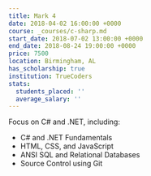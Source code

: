 ```yaml
---
title: Mark 4
date: 2018-04-02 16:00:00 +0000
course: _courses/c-sharp.md
start_date: 2018-07-02 13:00:00 +0000
end_date: 2018-08-24 19:00:00 +0000
price: 7500
location: Birmingham, AL
has_scholarship: true
institution: TrueCoders
stats:
  students_placed: ''
  average_salary: ''
---
```


Focus on C# and .NET, including:

* C# and .NET Fundamentals
* HTML, CSS, and JavaScript
* ANSI SQL and Relational Databases
* Source Control using Git
